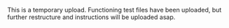 This is a temporary upload. Functioning test files have been uploaded, but further restructure and instructions will be uploaded asap. 
